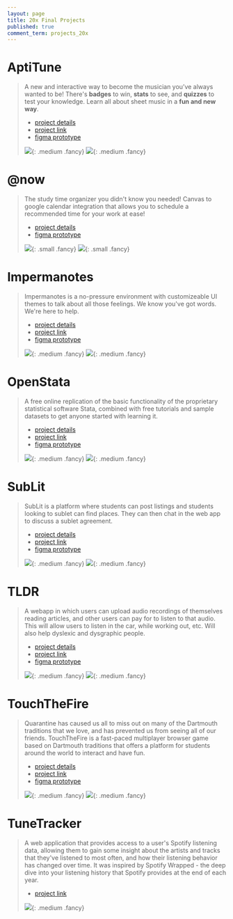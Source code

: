 ```yaml
---
layout: page
title: 20x Final Projects
published: true
comment_term: projects_20x
---
```


# AptiTune #

> A new and interactive way to become the musician you’ve always wanted to be!
> There's **badges** to win, **stats** to see, and **quizzes** to test your knowledge. Learn all about sheet music in a **fun and new way**.
>
> * [project details](https://www.notion.so/dalilab/AptiTune-9fc0cc6cc20f468c98fc33d45ff9dd14)
> * [project link](https://aptitune.surge.sh/)
> * [figma prototype](https://www.figma.com/proto/efjV436w16YzGi7U2IRCK2/Prototype?node-id=219%3A64&scaling=contain&page-id=0%3A1)
>
> ![](img/projects_20x/aptitune0.gif){: .medium .fancy}
> ![](img/projects_20x/aptitune1.gif){: .medium .fancy}
>

# @now #

> The study time organizer you didn't know you needed! Canvas to google calendar integration that allows you to schedule a recommended time for your work at ease!
>
> * [project details](https://www.notion.so/dalilab/now-0d286fc46e8f4c6f8e1d0476ffe0e0f4)
> * [figma prototype](https://www.figma.com/proto/vGRUCAJzRkJcQtdlSeCO7L/Mockups?scaling=min-zoom&page-id=0%3A1&node-id=12%3A150)
>
> ![](img/projects_20x/atnow1.gif){: .small .fancy}
> ![](img/projects_20x/atnow2.gif){: .small .fancy}
>

# Impermanotes #

> Impermanotes is a no-pressure environment with customizeable UI themes to talk about all those feelings. We know you've got words. We're here to help.
>
> * [project details](https://www.notion.so/dalilab/Impermanotes-60565f0fbc0b4be2b533b63402f6fe2c)
> * [project link](https://impermanotes.netlify.app/)
> * [figma prototype](https://www.figma.com/proto/kIzVW0aQQrmH8jttequcEN/HaiPals?node-id=1%3A2&scaling=min-zoom&page-id=0%3A1)
>
> ![](img/projects_20x/impermanotes1.gif){: .medium .fancy}
> ![](img/projects_20x/impermanotes2.gif){: .medium .fancy}
>

# OpenStata #

> A free online replication of the basic functionality of the proprietary statistical software Stata, combined with free tutorials and sample datasets to get anyone started with learning it.
>
> * [project details](https://www.notion.so/dalilab/OpenStata-e1cf77376a4149b0be6c2809e5a5d714)
> * [project link](https://open-stata.netlify.app/)
> * [figma prototype](https://www.figma.com/proto/0RzbsCFGztu4T7azoqFvcy/Mockup?node-id=92%3A228&scaling=min-zoom&page-id=1%3A2)
>
> ![](img/projects_20x/openstata1.gif){: .medium .fancy}
> ![](img/projects_20x/openstata2.gif){: .medium .fancy}
>

# SubLit #

> SubLit is a platform where students can post listings and students looking to sublet can find places. They can then chat in the web app to discuss a sublet agreement.
>
> * [project details](https://www.notion.so/dalilab/SubLit-14e86cadcc894969b4a945657ddb7c03)
> * [project link](http://sublit.surge.sh/)
> * [figma prototype](https://www.figma.com/proto/xH6wIAhqhJZIGep7K3wlRe/SubLit-Colors-Official?node-id=21%3A45&scaling=min-zoom&page-id=12%3A2)
>
> ![](img/projects_20x/sublit1.gif){: .medium .fancy}
> ![](img/projects_20x/sublit2.gif){: .medium .fancy}
>

# TLDR #

> A webapp in which users can upload audio recordings of themselves reading articles, and other users can pay for to listen to that audio. This will allow users to listen in the car, while working out, etc. Will also help dyslexic and dysgraphic people.
>
> * [project details](https://www.notion.so/dalilab/TLDR-f741272a6c254fad9a66eb7bb4ea982f)
> * [project link](https://tldr.surge.sh/)
> * [figma prototype](https://www.figma.com/proto/48jSNARsG29gv6xTLaYx5j/TLDR-Designs?node-id=13%3A4&scaling=min-zoom&page-id=0%3A1)
>
> ![](img/projects_20x/tldr1.gif){: .medium .fancy}
> ![](img/projects_20x/tldr2.gif){: .medium .fancy}
>

# TouchTheFire #

> Quarantine has caused us all to miss out on many of the Dartmouth traditions that we love, and has prevented us from seeing all of our friends. TouchTheFire is a fast-paced multiplayer browser game based on Dartmouth traditions that offers a platform for students around the world to interact and have fun.
>
> * [project details](https://www.notion.so/dalilab/TouchTheFire-694ba3cd6fba40cc9de9be3168b58c49)
> * [project link](http://touch-the-fire.surge.sh/)
> * [figma prototype](https://www.figma.com/proto/NYXJshUJ5rrsdHEr0mKjZ0/Connections?scaling=min-zoom&page-id=0%3A1&node-id=39%3A42)
>
> ![](img/projects_20x/ttf1.gif){: .medium .fancy}
> ![](img/projects_20x/ttf2.gif){: .medium .fancy}
>


# TuneTracker #

> A web application that provides access to a user's Spotify listening data, allowing them to gain some insight about the artists and tracks that they've listened to most often, and how their listening behavior has changed over time. It was inspired by Spotify Wrapped - the deep dive into your listening history that Spotify provides at the end of each year.
>
> * [project link](http://tunetracker.surge.sh/)
>
> ![](img/projects_20x/tunetracker.jpg){: .medium .fancy}
>

